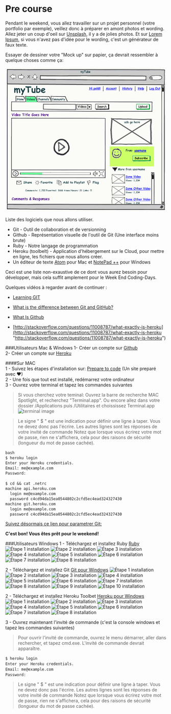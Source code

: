 Pre course
================

Pendant le weekend, vous allez travailler sur un projet personnel (votre portfolio par exemple), veillez donc à préparer en amont photos et wording.
Allez jeter un coup d'oeil sur [Unsplash](https://unsplash.com/ "Unsplash"), il y a de jolies photos.
Et sur [Lorem Ipsum](http://fr.lipsum.com/ "Lorem Ipsum"), si vous n'avez pas d'idée pour le wording, c'est un générateur de faux texte.

Essayer de dessiner votre "Mock up" sur papier, ça devrait ressembler à quelque choses comme ça:

![mockup image](https://raw.githubusercontent.com/makersacademy/taster2.0/master/assets/images/HTML%20Challenge/mockup%20example.gif)

Liste des logiciels que nous allons utiliser.

- Git - Outil de collaboration et de versionning
- Github - Représentation visuelle de l'outil de Git (Une interface moins brute)
- Ruby - Notre langage de programmation
- Heroku (toolbelt) - Application d'hébergement sur le Cloud, pour mettre en ligne, les fichiers que nous allons créer.
- Un éditeur de texte [Atom](https://atom.io/ "Atom.io") pour Mac et [NotePad ++](https://notepad-plus-plus.org/fr/ "NotePad ++") pour Windows

Ceci est une liste non-exaustive de ce dont vous aurez besoin pour développer, mais cela suffit amplement pour le Week End Coding-Days.

Quelques vidéos à regarder avant de continuer :
- [Learning GIT](https://www.youtube.com/watch?v=_Jmkvv_nKTE "Learning GIT")
- [What is the difference between Git and GitHub? ](https://www.youtube.com/watch?v=xKVlZ3wFVKA "What is the difference between Git and GitHub? ")
- [What Is Github ](https://www.youtube.com/watch?v=VUaBfYCmJls "What Is Github ")

- [http://stackoverflow.com/questions/11008787/what-exactly-is-heroku](http://stackoverflow.com/questions/11008787/what-exactly-is-heroku "http://stackoverflow.com/questions/11008787/what-exactly-is-heroku")

###Utilisateurs Mac & Windows
1- Créer un compte sur [Github](https://github.com/join "Github")                                            
2- Créer un compte sur [Heroku](https://signup.heroku.com/ "Heroku")



####Sur MAC                                                
1 - Suivez les étapes d'installation sur: [Prepare to code](http://preparetocode.io "prepare to code") (Un site preparé avec &#9829;)                                       
2 - Une fois que tout est installé, redémarrez votre ordinateur                                                           
3 - Ouvrez votre terminal et tapez les commandes suivantes           


>Si vous cherchez votre teminal: Ouvrez la barre de recherche MAC Spotlight, et recherchez "Terminal.app".
Ou encore allez dans votre dossier /Applications puis /Utilitaires et choississez Terminal.app
![terminal image](http://apple.blogovlow.com/files/2012/02/Terminal.png)

>Le signe " $ " est une indication pour définir une ligne à taper. Vous ne devez donc pas l'écrire. Les autres lignes sont les réponses de votre invité de commande
>Notez que lorsque vous écrirez votre mot de passe, rien ne s'affichera, cela pour des raisons de sécurité (longueur du mot de passe cachée).

```
bash
$ heroku login
Enter your Heroku credentials.
Email: me@example.com
Password:

$ cd && cat .netrc
machine api.heroku.com
  login me@example.com
  password c4cd94da15ea0544802c2cfd5ec4ead324327430
machine git.heroku.com
  login me@example.com
  password c4cd94da15ea0544802c2cfd5ec4ead324327430
```

[Suivez désormais ce lien pour parametrer Git:](https://help.github.com/articles/set-up-git/ "Set up Git")

**C'est bon! Vous êtes prêt pour le weekend!**


###Utilisateurs Windows
1 - Téléchargez et installez Ruby [Ruby](http://rubyinstaller.org/downloads/ "Ruby")
![Étape 1 installation](https://github.com/Coding-Days/coding-days/tree/master/assets/images/Pre%20Course/ruby/1.jpg)
![Étape 2 installation](https://github.com/Coding-Days/coding-days/tree/master/assets/images/Pre%20Course/ruby/2.jpg)
![Étape 3 installation](https://github.com/Coding-Days/coding-days/tree/master/assets/images/Pre%20Course/ruby/3.jpg)
![Étape 4 installation](https://github.com/Coding-Days/coding-days/tree/master/assets/images/Pre%20Course/ruby/4.jpg)
![Étape 5 installation](https://github.com/Coding-Days/coding-days/tree/master/assets/images/Pre%20Course/ruby/5.jpg)
![Étape 6 installation](https://github.com/Coding-Days/coding-days/tree/master/assets/images/Pre%20Course/ruby/6.jpg)
![Étape 7 installation](https://github.com/Coding-Days/coding-days/tree/master/assets/images/Pre%20Course/ruby/7.jpg)
![Étape 8 installation](https://github.com/Coding-Days/coding-days/tree/master/assets/images/Pre%20Course/ruby/8.jpg)

2 - Téléchargez et installez Git [Git pour Windows](https://git-for-windows.github.io/ "Git pour Windows")
![Étape 1 installation](https://github.com/Coding-Days/coding-days/tree/master/assets/images/Pre%20Course/git/1.jpg)
![Étape 2 installation](https://github.com/Coding-Days/coding-days/tree/master/assets/images/Pre%20Course/git/2.jpg)
![Étape 3 installation](https://github.com/Coding-Days/coding-days/tree/master/assets/images/Pre%20Course/git/3.jpg)
![Étape 4 installation](https://github.com/Coding-Days/coding-days/tree/master/assets/images/Pre%20Course/git/4.jpg)
![Étape 5 installation](https://github.com/Coding-Days/coding-days/tree/master/assets/images/Pre%20Course/git/5.jpg)
![Étape 6 installation](https://github.com/Coding-Days/coding-days/tree/master/assets/images/Pre%20Course/git/6.jpg)
![Étape 7 installation](https://github.com/Coding-Days/coding-days/tree/master/assets/images/Pre%20Course/git/7.jpg)
![Étape 8 installation](https://github.com/Coding-Days/coding-days/tree/master/assets/images/Pre%20Course/git/8.jpg)
![Étape 9 installation](https://github.com/Coding-Days/coding-days/tree/master/assets/images/Pre%20Course/git/9.jpg)
![Étape 10 installation](https://github.com/Coding-Days/coding-days/tree/master/assets/images/Pre%20Course/git/10.jpg)

2 - Téléchargez et installez Heroku Toolbet [Heroku pour Windows](https://toolbelt.heroku.com/windows "Heroku pour Windows")
![Étape 1 installation](https://github.com/Coding-Days/coding-days/tree/master/assets/images/Pre%20Course/heroku/1.jpg)
![Étape 2 installation](https://github.com/Coding-Days/coding-days/tree/master/assets/images/Pre%20Course/heroku/2.jpg)
![Étape 3 installation](https://github.com/Coding-Days/coding-days/tree/master/assets/images/Pre%20Course/heroku/3.jpg)
![Étape 4 installation](https://github.com/Coding-Days/coding-days/tree/master/assets/images/Pre%20Course/heroku/4.jpg)
![Étape 5 installation](https://github.com/Coding-Days/coding-days/tree/master/assets/images/Pre%20Course/heroku/5.jpg)
![Étape 6 installation](https://github.com/Coding-Days/coding-days/tree/master/assets/images/Pre%20Course/heroku/6.jpg)
![Étape 7 installation](https://github.com/Coding-Days/coding-days/tree/master/assets/images/Pre%20Course/heroku/7.jpg)
![Étape 8 installation](https://github.com/Coding-Days/coding-days/tree/master/assets/images/Pre%20Course/heroku/8.jpg)

3 - Ouvrez maintenant l'invité de commande (c'est la console windows et tapez les commandes suivantes)
>Pour ouvrir l'invité de commande, ouvrez le menu démarrer, aller dans rechercher, et tapez cmd.exe.
>L'invité de commande devrait apparaître.


```bash
$ heroku login
Enter your Heroku credentials.
Email: me@example.com
Password:
```

>Le signe " $ " est une indication pour définir une ligne à taper. Vous ne devez donc pas l'écrire. Les autres lignes sont les réponses de votre invité de commande
>Notez que lorsque vous écrirez votre mot de passe, rien ne s'affichera, cela pour des raisons de sécurité (longueur du mot de passe cachée).
